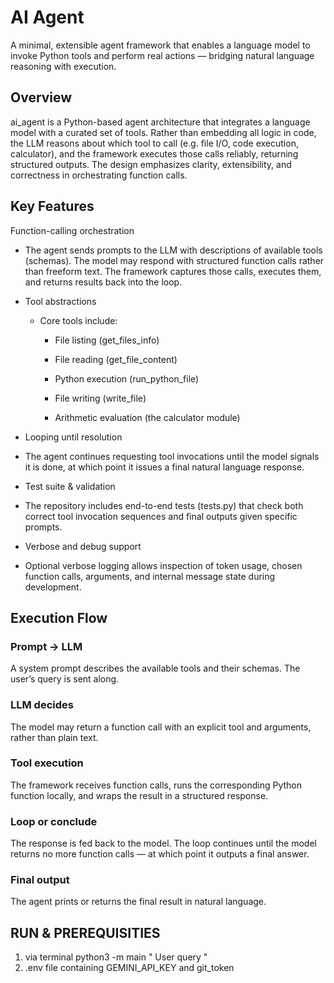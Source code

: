 # AI Agent

A minimal, extensible agent framework that enables a language model to invoke Python tools and perform real actions — bridging natural language reasoning with execution.

## Overview

ai_agent is a Python-based agent architecture that integrates a language model with a curated set of tools. Rather than embedding all logic in code, the LLM reasons about which tool to call (e.g. file I/O, code execution, calculator), and the framework executes those calls reliably, returning structured outputs. The design emphasizes clarity, extensibility, and correctness in orchestrating function calls.

## Key Features

Function-calling orchestration
- The agent sends prompts to the LLM with descriptions of available tools (schemas). The model may respond with structured function calls rather than freeform text. The framework captures those calls, executes them, and returns results back into the loop.
- Tool abstractions
  - Core tools include:

    - File listing (get_files_info)
    
    - File reading (get_file_content)
    
    - Python execution (run_python_file)
    
    - File writing (write_file)
    
    - Arithmetic evaluation (the calculator module)

- Looping until resolution
- The agent continues requesting tool invocations until the model signals it is done, at which point it issues a final natural language response.
- Test suite & validation
- The repository includes end-to-end tests (tests.py) that check both correct tool invocation sequences and final outputs given specific prompts.
- Verbose and debug support
- Optional verbose logging allows inspection of token usage, chosen function calls, arguments, and internal message state during development.


## Execution Flow

### Prompt → LLM
A system prompt describes the available tools and their schemas. The user’s query is sent along.

### LLM decides
The model may return a function call with an explicit tool and arguments, rather than plain text.

### Tool execution
The framework receives function calls, runs the corresponding Python function locally, and wraps the result in a structured response.

### Loop or conclude
The response is fed back to the model. The loop continues until the model returns no more function calls — at which point it outputs a final answer.

### Final output
The agent prints or returns the final result in natural language.

## RUN & PREREQUISITIES

1. via terminal python3 -m main " User query " 
2. .env file containing GEMINI_API_KEY and git_token
